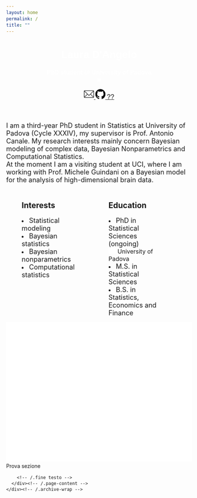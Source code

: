 ```yaml
---
layout: home
permalink: /
title: ""
---
```



<link rel="stylesheet"
      type="text/css"
      href="https://fonts.googleapis.com/css?family=Poppins:400,500,700"/>

<body> 
<div class="page-lead" style="background-image:url(/images/joy2.png)">
  <div class="wrap page-lead-content">
        <h1>Laura D'Angelo</h1>
        <h3>PhD student @ University of Padova <br> <img src="/images/spacer.png" width="10"></h3>
        <a class="btn-inverse" href="https://laura-dangelo.github.io/contact/"> <img src="/images/mail.webp" width="27"> </a>
        <a class="btn-inverse" href="https://github.com/laura-dangelo"> <img src="/images/git.svg" width="27"> </a>
        <a class="btn-inverse" href="https://laura-dangelo.github.io/lost/"> <font style="font-size:18px">??</font> </a>
  </div><!-- /.page-lead-content -->
</div><!-- /.page-lead -->
    

<div id="page-wrapper">
<!--[if lt IE 9]><div class="upgrade notice-warning"><strong>Your browser is quite old!</strong> Why not <a href="http://whatbrowser.org/">upgrade to a newer one</a> to better enjoy this site?</div><![endif]-->
<div id="main" role="main">
  <div class="wrap">
    <div class="page-title">
      <h1></h1>
    </div>
    <div class="archive-wrap">
      <div class="page-content">
        <br>          
        <font style="font-size:18px">
        I am a third-year PhD student in Statistics at University of Padova (Cycle XXXIV), my supervisor is Prof. Antonio Canale. My research interests mainly             concern Bayesian modeling of complex data, Bayesian Nonparametrics and Computational Statistics. 
        <br>
        At the moment I am a visiting student at UCI, where I am working with Prof. Michele Guindani on a Bayesian model for the analysis of high-dimensional             brain data.
        </font>  
        <!-- /.fine descrizione iniziale -->
        <br>
        <br>
        <!-- /.inizio tabella -->
        <section>
        <div class="tiles">
          <div class="tile">
          <h2 class="post-title">Interests</h2>
          <p class="post-excerpt">
              <li> <font style="font-size:18px"> Statistical modeling </font></li>
              <li> <font style="font-size:18px">Bayesian statistics </font></li>
              <li> <font style="font-size:18px">Bayesian nonparametrics </font></li>
              <li> <font style="font-size:18px">Computational statistics </font></li></p>
          </div><!-- /.tile -->
          <div class="tile">
            <h2 class="post-title">Education</h2>
            <p class="post-excerpt">
              <li>  <font style="font-size:18px">PhD in Statistical Sciences (ongoing) </font>
              <font style="font-size:16px"><br> <img src="/images/spacer.png" width="20"> University of Padova </font> </li>
              <li>  <font style="font-size:18px">M.S. in Statistical Sciences </font></li>
              <li>  <font style="font-size:18px">B.S. in Statistics, Economics and Finance  </font></li> </p>
          </div><!-- /.tile -->
        </div><!-- /.tiles -->
        </section>
        <!-- /.fine tabella -->
        <br>
        <img src="/images/spacer.png" hight="100">
        <section>
          Prova sezione
        </section>
        
        <!-- /.fine testo -->
      </div><!-- /.page-content -->
    </div><!-- /.archive-wrap -->
  </div><!-- /.wrap -->
</div><!-- /#main -->
</body>

<style>
element {
    background-image: url(/images/joy2.png);
}
.page-container {
    -ms-transform: translate3d(0, 0, 0);
    -webkit-transform: translate3d(0, 0, 0);
    transform: translate3d(0, 0, 0);
}
.page-lead {
    background-position: center top;
    background-repeat: no-repeat;
    background-attachment: fixed;
    background-size: cover;
    text-align: center;
    color: #fff;
    font-family: "Poppins", sans-serif;
}
.tile {
    float: left;
    display: block;
    margin-left: 8.3576515979%; 
    margin-right: 8.3576515979%;
    width: 30%;
}
</style>
